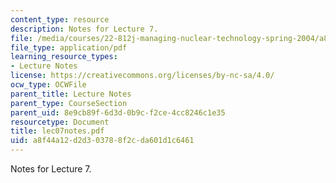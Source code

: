 ```yaml
---
content_type: resource
description: Notes for Lecture 7.
file: /media/courses/22-812j-managing-nuclear-technology-spring-2004/a8f44a12d2d303788f2cda601d1c6461_lec07notes.pdf
file_type: application/pdf
learning_resource_types:
- Lecture Notes
license: https://creativecommons.org/licenses/by-nc-sa/4.0/
ocw_type: OCWFile
parent_title: Lecture Notes
parent_type: CourseSection
parent_uid: 8e9cb89f-6d3d-0b9c-f2ce-4cc8246c1e35
resourcetype: Document
title: lec07notes.pdf
uid: a8f44a12-d2d3-0378-8f2c-da601d1c6461
---
```

Notes for Lecture 7.